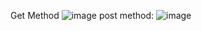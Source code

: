Get Method
![image](https://user-images.githubusercontent.com/95341493/209469707-0109f93c-57ae-4688-be49-08625c011dbf.png)
post method:
![image](https://user-images.githubusercontent.com/95341493/209469744-9ea2f586-1b51-4c64-9f79-b8bd8b6971a3.png)
